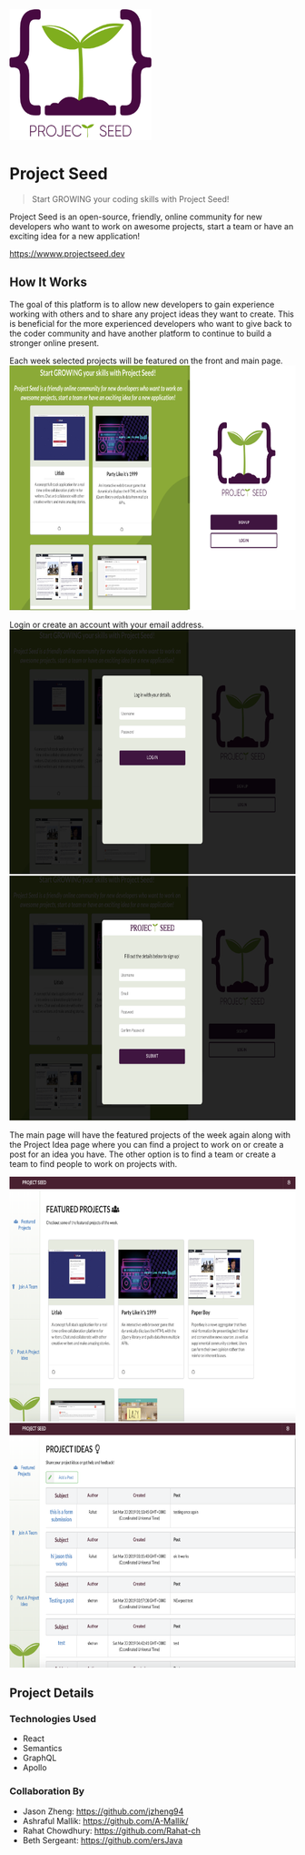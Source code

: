 <img src="https://github.com/Rahat-ch/project_seed/blob/master/client/src/assets/images/psLogo.png" width="250" height="230" alt="project seed logo">

# Project Seed
> Start GROWING your coding skills with Project Seed!

Project Seed is an open-source, friendly, online community for new developers who want to work on awesome projects, start a team or have an exciting idea for a new application!

https://wwww.projectseed.dev

## How It Works
The goal of this platform is to allow new developers to gain experience working with others and to share any project ideas they want to create. This is beneficial for the more experienced developers who want to give back to the coder community and have another platform to continue to build a stronger online present.

Each week selected projects will be featured on the front and main page.
<img src="https://github.com/Rahat-ch/project_seed/blob/master/client/src/assets/images/login_ss.png" width="650" height="430" alt="project seed logo">

Login or create an account with your email address.
<img src="https://github.com/Rahat-ch/project_seed/blob/master/client/src/assets/images/log_ss.png" width="650" height="430" alt="project seed logo">
<img src="https://github.com/Rahat-ch/project_seed/blob/master/client/src/assets/images/create_ss.png" width="650" height="430" alt="project seed logo">

The main page will have the featured projects of the week again along with the Project Idea page where you can find a project to work on or create a post for an idea you have. The other option is to find a team or create a team to find people to work on projects with.

<img src="https://github.com/Rahat-ch/project_seed/blob/master/client/src/assets/images/main_ss.png" width="680" height="430" alt="project seed logo">
<img src="https://github.com/Rahat-ch/project_seed/blob/master/client/src/assets/images/post_ss.png" width="650" height="430" alt="project seed logo">

## Project Details

<!-- ### APIs
* Github  -->

### Technologies Used
* React
* Semantics
* GraphQL
* Apollo 

### Collaboration By

* Jason Zheng: https://github.com/jzheng94 
* Ashraful Mallik: https://github.com/A-Mallik/ 
* Rahat Chowdhury: https://github.com/Rahat-ch
* Beth Sergeant: https://github.com/ersJava